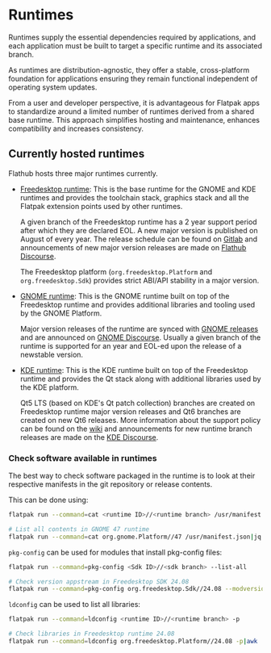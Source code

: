 # Runtimes

Runtimes supply the essential dependencies required by applications, and
each application must be built to target a specific runtime and
its associated branch.

As runtimes are distribution-agnostic, they offer a stable,
cross-platform foundation for applications ensuring they remain
functional independent of operating system updates.

From a user and developer perspective, it is advantageous for Flatpak
apps to standardize around a limited number of runtimes derived from a
shared base runtime. This approach simplifies hosting and maintenance,
enhances compatibility and increases consistency.

## Currently hosted runtimes

Flathub hosts three major runtimes currently.

- [Freedesktop runtime](https://gitlab.com/freedesktop-sdk/freedesktop-sdk):
  This is the base runtime for the GNOME and KDE runtimes and provides
  the toolchain stack, graphics stack and all the Flatpak extension points
  used by other runtimes.

  A given branch of the Freedesktop runtime has a 2 year support period
  after which they are declared EOL. A new major version is published on
  August of every year. The release schedule can be found on [Gitlab](https://gitlab.com/freedesktop-sdk/freedesktop-sdk/-/wikis/Releases)
  and announcements of new major version releases are made on
  [Flathub Discourse](https://discourse.flathub.org/c/announcements/6).

  The Freedesktop platform (`org.freedesktop.Platform` and
  `org.freedesktop.Sdk`) provides strict ABI/API stability in a major
  version.

- [GNOME runtime](https://gitlab.gnome.org/GNOME/gnome-build-meta):
  This is the GNOME runtime built on top of the Freedesktop runtime and
  provides additional libraries and tooling used by the GNOME Platform.

  Major version releases of the runtime are synced with [GNOME releases](https://release.gnome.org/calendar/)
  and are announced on [GNOME Discourse](https://discourse.gnome.org/tag/announcement).
  Usually a given branch of the runtime is supported for an year and
  EOL-ed upon the release of a newstable version.

- [KDE runtime](https://invent.kde.org/packaging/flatpak-kde-runtime):
  This is the KDE runtime built on top of the Freedesktop runtime and
  provides the Qt stack along with additional libraries used by the KDE
  platform.

  Qt5 LTS (based on KDE's Qt patch collection) branches are created on
  Freedesktop runtime major version releases and Qt6 branches are created
  on new Qt6 releases. More information about the support policy can be
  found on the [wiki](https://community.kde.org/Policies/Flatpak_Runtime_Update_Policy)
  and announcements for new runtime branch releases are made on the
  [KDE Discourse](https://discuss.kde.org/c/announcement/9).

### Check software available in runtimes

The best way to check software packaged in the runtime is to look at
their respective manifests in the git repository or release contents.

This can be done using:

```bash
flatpak run --command=cat <runtime ID>//<runtime branch> /usr/manifest.json|jq -r '."modules"|.[]|."name"'|sed -E 's#.*/(.*)\.bst#\1#'|sort -u

# List all contents in GNOME 47 runtime
flatpak run --command=cat org.gnome.Platform//47 /usr/manifest.json|jq -r '."modules"|.[]|."name"'|sed -E 's#.*/(.*)\.bst#\1#'|sort -u
```

`pkg-config` can be used for modules that install pkg-config files:

```bash
flatpak run --command=pkg-config <Sdk ID>//<sdk branch> --list-all

# Check version appstream in Freedesktop SDK 24.08
flatpak run --command=pkg-config org.freedesktop.Sdk//24.08 --modversion appstream
```

`ldconfig` can be used to list all libraries:

```bash
flatpak run --command=ldconfig <runtime ID>//<runtime branch> -p

# Check libraries in Freedesktop runtime 24.08
flatpak run --command=ldconfig org.freedesktop.Platform//24.08 -p|awk '/\.so/ {print $1}'
```
